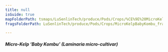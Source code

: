 ```yaml
---
title: null
isGuide: true
mapFolderPath: tsmaps/LuSenlinTech/produce/Pods/Crops/%CE%9E%20MicroKelpBabyKombu
fragsFolderPath: LuSenlinTech/produce/Pods/Crops/MicroKelpBabyKombu_frags

---
```



<!-- tsGuideRenderComment {"guide":{"id":"yGB1q91ea","path":"LuSenlinTech/produce/Pods/Crops","fragmentFolderPath":"LuSenlinTech/produce/Pods/Crops/MicroKelpBabyKombu_frags"},"fragment":{"id":"yGB1q91ea","topLevelMapKey":"y4erlw01XD","mapKeyChain":"y4erlw01XD","guideID":"yGB1q92UG","guidePath":"c:/GitHub/MuddySpud/MuddySpud.github.io/tsmaps/LuSenlinTech/produce/Pods/Crops/MicroKelpBabyKombu.tspod","chartKey":"y4erlw01XD","isLeaf":false,"options":[{"id":"yGB1qO0Ie","option":"Baby Kombu -  a deeper dive","order":1,"isAncillary":true}]}} -->

##### Micro-Kelp ‘Baby Kombu’ *(Laminaria micro-cultivar)*

